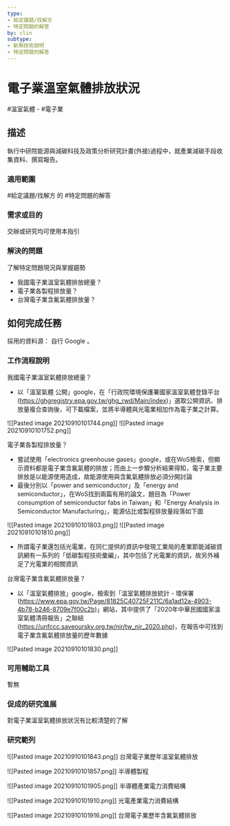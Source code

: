 ```yaml
---
type: 
- 給定議題/找解方
- 特定問題的解答
by: clin
subtype: 
- 新興技術說明
- 特定問題的解答
---
```

# 電子業溫室氣體排放狀況
#溫室氣體 - #電子業
## 描述
執行中研院能源與減碳科技及政策分析研究計畫(外接)過程中，就產業減碳手段收集資料、撰寫報告。

### 適用範圍
#給定議題/找解方 的 #特定問題的解答

### 需求或目的
交辦或研究均可使用本指引

### 解決的問題
了解特定問題現況與掌握趨勢

- 我國電子業溫室氣體排放總量？
- 電子業各製程排放量？
- 台灣電子業含氟氣體排放量？

## 如何完成任務
採用的資料源： 自行 Google 。
### 工作流程說明
我國電子業溫室氣體排放總量？
- 以「溫室氣體 公開」google，在「行政院環境保護署國家溫室氣體登錄平台(https://ghgregistry.epa.gov.tw/ghg_rwd/Main/index)」選取公開資訊、排放量複合查詢後，可下載檔案，並將半導體與光電業相加作為電子業之計算。

![[Pasted image 20210910101744.png]]
![[Pasted image 20210910101752.png]]
 

電子業各製程排放量？
- 嘗試使用「electronics greenhouse gases」google，或在WoS檢索，但顯示資料都是電子業含氟氣體的排放；而由上一步驟分析結果得知，電子業主要排放是以能源使用造成，故能源使用與含氟氣體排放必須分開討論
- 最後分別以「power and semiconductor」及「energy and semiconductor」，在WoS找到兩篇有用的論文，題目為「Power consumption of semiconductor fabs in Taiwan」和「Energy Analysis in Semiconductor Manufacturing」，能源佔比或製程排放量段落如下圖

![[Pasted image 20210910101803.png]]
![[Pasted image 20210910101810.png]]
 
- 所謂電子業還包括光電業，在同仁提供的資訊中發現工業局的產業節能減碳資訊網有一系列的「低碳製程技術彙編」，其中包括了光電業的資訊，故另外補足了光電業的相關資訊

台灣電子業含氟氣體排放量？
- 以「溫室氣體排放」google，檢索到「溫室氣體排放統計 - 環保署(https://www.epa.gov.tw/Page/81825C40725F211C/6a1ad12a-4903-4b78-b246-8709e7f00c2b)」網站，其中提供了「2020年中華民國國家溫室氣體清冊報告」之聯結(https://unfccc.saveoursky.org.tw/nir/tw_nir_2020.php)，在報告中可找到電子業含氟氣體排放量的歷年數據

![[Pasted image 20210910101830.png]]
 

### 可用輔助工具
暫無
### 促成的研究進展
對電子業溫室氣體排放狀況有比較清楚的了解

### 研究範列
 ![[Pasted image 20210910101843.png]]
台灣電子業歷年溫室氣體排放

 ![[Pasted image 20210910101857.png]]
半導體製程
 
 ![[Pasted image 20210910101905.png]]
半導體產業電力消費結構

 ![[Pasted image 20210910101910.png]]
光電產業電力消費結構
 
 ![[Pasted image 20210910101916.png]]
台灣電子業歷年含氟氣體排放
